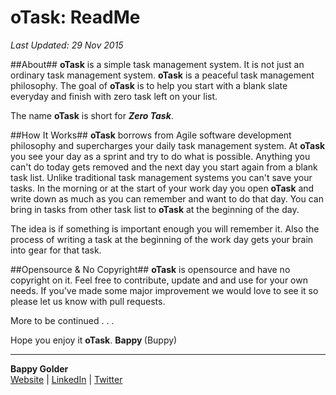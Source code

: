 <!--GitHub Markdown System:
https://help.github.com/articles/markdown-basics/
https://guides.github.com/features/mastering-markdown/
-->

# oTask: ReadMe
*Last Updated: 29 Nov 2015*

##About## 
**oTask** is a simple task management system. It is not just an ordinary task management system. **oTask** is a peaceful task management philosophy. The goal of **oTask** is to help you start with a blank slate everyday and finish with zero task left on your list. 

The name **oTask** is short for ***Zero Task***. 

##How It Works##
**oTask** borrows from Agile software development philosophy and supercharges your daily task management system. At **oTask** you see your day as a sprint and try to do what is possible. Anything you can't do today gets removed and the next day you start again from a blank task list. Unlike traditional task management systems you can't save your tasks. In the morning or at the start of your work day you open **oTask** and write down as much as you can remember and want to do that day. You can bring in tasks from other task list to **oTask** at the beginning of the day.

The idea is if something is important enough you will remember it. Also the process of writing a task at the beginning of the work day gets your brain into gear for that task. 

##Opensource & No Copyright##
**oTask** is opensource and have no copyright on it. Feel free to contribute, update and and use for your own needs. If you've made some major improvement we would love to see it so please let us know with pull requests. 

More to be continued . . .

Hope you enjoy it **oTask**.
<strong> Bappy </strong> (Buppy)


--------------------
**Bappy Golder** <br/>
<a href="http://bappygolder.com/">Website</a>  |  <a href="https://github.com/bappygolder">LinkedIn</a> |  <a href="https://au.linkedin.com/in/bappygolder">Twitter</a>


